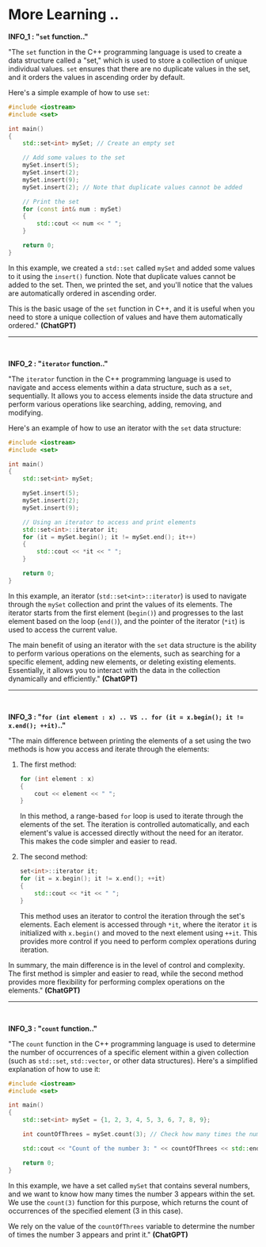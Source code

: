 # More Learning ..

**INFO_1 : "`set` function.."**

"The `set` function in the C++ programming language is used to create a data structure called a "set," which is used to store a collection of unique individual values. `set` ensures that there are no duplicate values in the set, and it orders the values in ascending order by default.

Here's a simple example of how to use `set`:

```cpp
#include <iostream>
#include <set>

int main()
{
    std::set<int> mySet; // Create an empty set

    // Add some values to the set
    mySet.insert(5);
    mySet.insert(2);
    mySet.insert(9);
    mySet.insert(2); // Note that duplicate values cannot be added

    // Print the set
    for (const int& num : mySet)
    {
        std::cout << num << " ";
    }

    return 0;
}
```

In this example, we created a `std::set` called `mySet` and added some values to it using the `insert()` function. Note that duplicate values cannot be added to the set. Then, we printed the set, and you'll notice that the values are automatically ordered in ascending order.

This is the basic usage of the `set` function in C++, and it is useful when you need to store a unique collection of values and have them automatically ordered." **(ChatGPT)**

---

<br>

**INFO_2 : "`iterator` function.."**

"The `iterator` function in the C++ programming language is used to navigate and access elements within a data structure, such as a `set`, sequentially. It allows you to access elements inside the data structure and perform various operations like searching, adding, removing, and modifying.

Here's an example of how to use an iterator with the `set` data structure:

```cpp
#include <iostream>
#include <set>

int main()
{
    std::set<int> mySet;

    mySet.insert(5);
    mySet.insert(2);
    mySet.insert(9);

    // Using an iterator to access and print elements
    std::set<int>::iterator it;
    for (it = mySet.begin(); it != mySet.end(); it++)
    {
        std::cout << *it << " ";
    }

    return 0;
}
```

In this example, an iterator (`std::set<int>::iterator`) is used to navigate through the `mySet` collection and print the values of its elements. The iterator starts from the first element (`begin()`) and progresses to the last element based on the loop (`end()`), and the pointer of the iterator (`*it`) is used to access the current value.

The main benefit of using an iterator with the `set` data structure is the ability to perform various operations on the elements, such as searching for a specific element, adding new elements, or deleting existing elements. Essentially, it allows you to interact with the data in the collection dynamically and efficiently." **(ChatGPT)**

---

<br>

**INFO_3 : "`for (int element : x) .. VS .. for (it = x.begin(); it != x.end(); ++it)`.."**

"The main difference between printing the elements of a set using the two methods is how you access and iterate through the elements:

1. The first method:

   ```cpp
   for (int element : x)
   {
       cout << element << " ";
   }
   ```

   In this method, a range-based `for` loop is used to iterate through the elements of the set. The iteration is controlled automatically, and each element's value is accessed directly without the need for an iterator. This makes the code simpler and easier to read.

2. The second method:
   ```cpp
   set<int>::iterator it;
   for (it = x.begin(); it != x.end(); ++it)
   {
       std::cout << *it << " ";
   }
   ```
   This method uses an iterator to control the iteration through the set's elements. Each element is accessed through `*it`, where the iterator `it` is initialized with `x.begin()` and moved to the next element using `++it`. This provides more control if you need to perform complex operations during iteration.

In summary, the main difference is in the level of control and complexity. The first method is simpler and easier to read, while the second method provides more flexibility for performing complex operations on the elements." **(ChatGPT)**

---

<br>

**INFO_3 : "`count` function.."**

"The `count` function in the C++ programming language is used to determine the number of occurrences of a specific element within a given collection (such as `std::set`, `std::vector`, or other data structures). Here's a simplified explanation of how to use it:

```cpp
#include <iostream>
#include <set>

int main()
{
    std::set<int> mySet = {1, 2, 3, 4, 5, 3, 6, 7, 8, 9};

    int countOfThrees = mySet.count(3); // Check how many times the number 3 appears

    std::cout << "Count of the number 3: " << countOfThrees << std::endl;

    return 0;
}
```

In this example, we have a set called `mySet` that contains several numbers, and we want to know how many times the number 3 appears within the set. We use the `count(3)` function for this purpose, which returns the count of occurrences of the specified element (3 in this case).

We rely on the value of the `countOfThrees` variable to determine the number of times the number 3 appears and print it." **(ChatGPT)**


